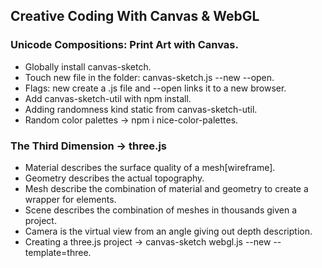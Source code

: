## Creative Coding With Canvas & WebGL
### Unicode Compositions: Print Art with Canvas.
- Globally install canvas-sketch.
- Touch new file in the folder: canvas-sketch.js --new --open.
- Flags: new create a .js file and  --open links it to a new browser.
- Add canvas-sketch-util with npm install.
- Adding randomness kind static from canvas-sketch-util.
- Random color palettes -> npm i nice-color-palettes.
### The Third Dimension -> three.js
- Material describes the surface quality of a mesh[wireframe].
- Geometry describes the actual topography.
- Mesh describe the combination of material and geometry to create a wrapper for elements.
- Scene describes the combination of meshes in thousands given a project.
- Camera is the virtual view from an angle giving out depth description. 
- Creating a three.js project -> canvas-sketch webgl.js --new --template=three.